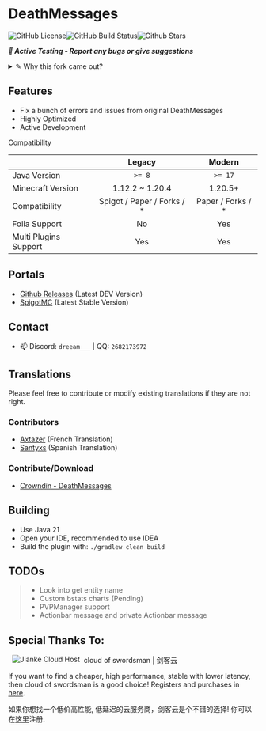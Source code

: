 # DeathMessages

![GitHub License](https://img.shields.io/github/license/Winds-Studio/DeathMessages?style=for-the-badge)![GitHub Build Status](https://img.shields.io/github/actions/workflow/status/Winds-Studio/DeathMessages/build.yml?style=for-the-badge)![Github Stars](https://img.shields.io/github/stars/Winds-Studio/DeathMessages?style=for-the-badge)

**_🔔 Active Testing - Report any bugs or give suggestions_**

<details>
    <summary>✎ Why this fork came out?</summary>
    <p>
        The original maintainer of DeathMessages, MrShawn, cleared his repo commits and began his rewritten version of DeathMessages.
        And on SpigotMC, the last update of DeathMessages stagnated on July 20, 2022, almost around 1 year ago! 
        Since the rewritten version has incomplete functions with slow update progress and 
        the original one had so many issues, Then this fork came out.
    <p>
        This fork based on DeathMessages 1.4.15. I will continue to maintain this fork to fix issues left in the original plugin, 
        and add some new features maybe.
    </p>
</details>

## Features

- Fix a bunch of errors and issues from original DeathMessages
- Highly Optimized
- Active Development

Compatibility

|                       |           Legacy           |      Modern       |
|-----------------------|:--------------------------:|:-----------------:|
| Java Version          |           `>= 8`           |      `>= 17`      |
| Minecraft Version     |      1.12.2 ~ 1.20.4       |      1.20.5+      |
| Compatibility         | Spigot / Paper / Forks / * | Paper / Forks / * |
| Folia Support         |             No             |        Yes        |
| Multi Plugins Support |            Yes             |        Yes        |


## Portals

- [Github Releases](https://github.com/Winds-Studio/DeathMessages/releases) (Latest DEV Version)
- [SpigotMC](https://www.spigotmc.org/resources/deathmessages-deathmessagesprime-remastered.3789/) (Latest Stable Version)

## Contact

- 📫 Discord: `dreeam___` | QQ: `2682173972`

## Translations
Please feel free to contribute or modify existing translations if they are not right.
### Contributors

- [Axtazer](https://github.com/Axtazer) (French Translation)
- [Santyxs](https://github.com/Santyxs) (Spanish Translation)

### Contribute/Download

- [Crowndin - DeathMessages](https://crowdin.com/project/deathmessage)

## Building

- Use Java 21
- Open your IDE, recommended to use IDEA
- Build the plugin with: `./gradlew clean build`

## TODOs

> - Look into get entity name
> - Custom bstats charts (Pending)
> - PVPManager support
> - Actionbar message and private Actionbar message

## Special Thanks To:

<a href="https://cloud.swordsman.com.cn/"><img src="JiankeServer.jpg" alt="Jianke Cloud Host" align="left" hspace="8"></a>
cloud of swordsman | 剑客云

If you want to find a cheaper, high performance, stable with lower latency, then cloud of swordsman is a good choice! Registers and purchases in [here](https://cloud.swordsman.com.cn/?i8ab42c).

如果你想找一个低价高性能, 低延迟的云服务商，剑客云是个不错的选择! 你可以在[这里](https://cloud.swordsman.com.cn/?i8ab42c)注册.
